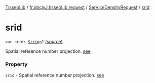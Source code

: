 [TisseoLib](../../index.md) / [fr.docjyJ.tisseoLib.request](../index.md) / [ServiceDensityRequest](index.md) / [srid](./srid.md)

# srid

`var srid: `[`String`](https://kotlinlang.org/api/latest/jvm/stdlib/kotlin/-string/index.html)`?` [(source)](https://github.com/docjyj/tisseoLib/tree/master/src/main/kotlin/fr/docjyJ/tisseoLib/request/ServiceDensityRequest.kt#L33)

Spatial reference number projection. [see](https://en.wikipedia.org/wiki/SRID)

### Property

`srid` - Spatial reference number projection. [see](https://en.wikipedia.org/wiki/SRID)